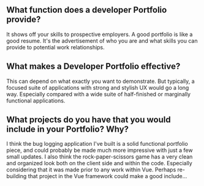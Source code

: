 ## What function does a developer Portfolio provide?

It shows off your skills to prospective employers. A good portfolio is like a good resume. It's the advertisement of who you are and what skills you can provide to potential work relationships.

## What makes a Developer Portfolio effective?

This can depend on what exactly you want to demonstrate. But typically, a focused suite of applications with strong and stylish UX would go a long way. Especially compared with a wide suite of half-finished or marginally functional applications.

## What projects do you have that you would include in your Portfolio? Why?

I think the bug logging application I've built is a solid functional portfolio piece, and could probably be made much more impressive with just a few small updates. I also think the rock-paper-scissors game has a very clean and organized look both on the client side and within the code. Especially considering that it was made prior to any work within Vue. Perhaps re-building that project in the Vue framework could make a good include...
